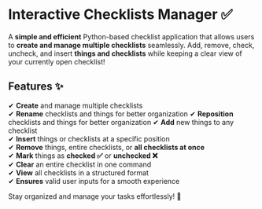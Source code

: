 # **Interactive Checklists Manager ✅**  

A **simple and efficient** Python-based checklist application that allows users to **create and manage multiple checklists** seamlessly. Add, remove, check, uncheck, and insert **things and checklists** while keeping a clear view of your currently open checklist!

## **Features ✨**  
✔ **Create** and manage multiple checklists  
✔ **Rename** checklists and things for better organization
✔ **Reposition** checklists and things for better organization
✔ **Add** new things to any checklist  
✔ **Insert** things or checklists at a specific position  
✔ **Remove** things, entire checklists, or **all checklists at once**  
✔ **Mark** things as **checked ✅** or **unchecked ❌**  
✔ **Clear** an entire checklist in one command  
✔ **View** all checklists in a structured format  
✔ **Ensures** valid user inputs for a smooth experience  

Stay organized and manage your tasks effortlessly! 🚀
